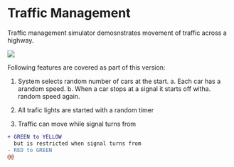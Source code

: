 # Traffic Management
Traffic management simulator demosnstrates movement of traffic across a highway.

![](traffic_management.gif)

Following features are covered as part of this version:

1. System selects random number of cars at the start.
  a. Each car has a arandom speed.
  b. When a car stops at a signal it starts off witha. random speed again.
  
2. All trafic lights are started with a random timer 

3. Traffic can move while signal turns from 

```diff
+ GREEN to YELLOW
  but is restricted when signal turns from  
- RED to GREEN
@@



